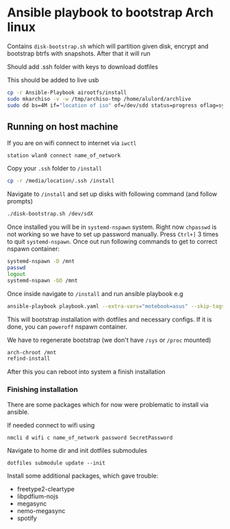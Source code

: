 # Ansible playbook to bootstrap Arch linux

Contains `disk-bootstrap.sh` which will partition given disk, encrypt and bootstrap btrfs with snapshots. After that it will run

Should add .ssh folder with keys to download dotfiles

This should be added to live usb 

```bash
cp -r Ansible-Playbook airootfs/install 
sudo mkarchiso -v -w /tmp/archiso-tmp /home/alulord/archlive
sudo dd bs=4M if="location of iso" of=/dev/sdd status=progress oflag=sync
```

## Running on host machine

If you are on wifi connect to internet via `iwctl`

```iwctl
station wlan0 connect name_of_network
```

Copy your `.ssh` folder to `/install`

```bash
cp -r /media/location/.ssh /install
```

Navigate to `/install` and set up disks with following command (and follow prompts) 

```bash
./disk-bootstrap.sh /dev/sdX
```

Once installed you will be in `systemd-nspawn` system. Right now `chpasswd` is not working so we have to set up password manually. Press `Ctrl+]` 3 times to quit `systemd-nspawn`. Once out run following commands to get to correct nspawn container:

```bash
systemd-nspawn -D /mnt
passwd
logout
systemd-nspawn -bD /mnt
``` 

Once inside navigate to `/install` and run ansible playbook e.g

```bash
ansible-playbook playbook.yaml --extra-vars="motebook=asus" --skip-tags="x"
```

This will bootstrap installation with dotfiles and necessary configs. If it is done, you can `poweroff` nspawn container.

We have to regenerate bootstrap (we don't have `/sys` or `/proc` mounted)

```bash
arch-chroot /mnt
refind-install
```

After this you can reboot into system a finish installation

### Finishing installation

There are some packages which for now were problematic to install via ansible.

If needed connect to wifi using

```bash
nmcli d wifi c name_of_network password SecretPassword
```

Navigate to home dir and init dotfiles submodules

```
dotfiles submodule update --init
```

Install some additional packages, which gave trouble:

* freetype2-cleartype
* libpdfium-nojs
* megasync
* nemo-megasync
* spotify